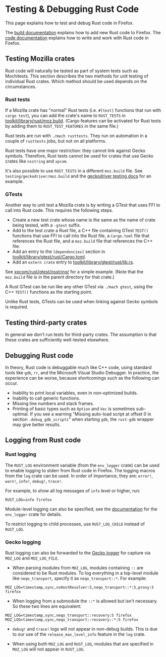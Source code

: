 # Testing & Debugging Rust Code

This page explains how to test and debug Rust code in Firefox.

The [build documentation](../build/buildsystem/rust.html) explains how to add
new Rust code to Firefox. The [code documentation](../writing-rust-code)
explains how to write and work with Rust code in Firefox.

## Testing Mozilla crates

Rust code will naturally be tested as part of system tests such as Mochitests.
This section describes the two methods for unit testing of individual Rust
crates. Which method should be used depends on the circumstances.

### Rust tests

If a Mozilla crate has "normal" Rust tests (i.e. `#[test]` functions that run
with `cargo test`), you can add the crate's name to `RUST_TESTS` in
[toolkit/library/rust/moz.build](https://searchfox.org/mozilla-central/source/toolkit/library/rust/moz.build).
(Cargo features can be activated for Rust tests by adding them to
`RUST_TEST_FEATURES` in the same file.)

Rust tests are run with `./mach rusttests`. They run on automation in a couple
of `rusttests` jobs, but not on all platforms.

Rust tests have one major restriction: they cannot link against Gecko symbols.
Therefore, Rust tests cannot be used for crates that use Gecko crates like
`nsstring` and `xpcom`.

It's also possible to use `RUST_TESTS` in a different `moz.build` file. See
`testing/geckodriver/moz.build` and the [geckodriver testing docs] for an
example.

[geckodriver testing docs]: ../testing/geckodriver/Testing.html

### GTests

Another way to unit test a Mozilla crate is by writing a GTest that uses FFI to
call into Rust code. This requires the following steps.
- Create a new test crate whose name is the same as the name of crate being
  tested, with a `-gtest` suffix.
- Add to the test crate a Rust file, a C++ file containing GTest `TEST()`
  functions that use FFI to call into the Rust file, a `Cargo.toml` file that
  references the Rust file, and a `moz.build` file that references the C++
  file.
- Add an entry to the `[dependencies]` section in
  [toolkit/library/gtest/rust/Cargo.toml](https://searchfox.org/mozilla-central/source/toolkit/library/gtest/rust/Cargo.toml).
- Add an `extern crate` entry to
  [toolkit/library/gtest/rust/lib.rs](https://searchfox.org/mozilla-central/source/toolkit/library/gtest/rust/lib.rs).

See
[xpcom/rust/gtest/nsstring/](https://searchfox.org/mozilla-central/source/xpcom/rust/gtest/nsstring)
for a simple example. (Note that the `moz.build` file is in the parent
directory for that crate.)

A Rust GTest can be run like any other GTest via `./mach gtest`, using the C++
`TEST()` functions as the starting point.

Unlike Rust tests, GTests can be used when linking against Gecko symbols is required.

## Testing third-party crates

In general we don't run tests for third-party crates. The assumption is that
these crates are sufficiently well-tested elsewhere.

## Debugging Rust code

In theory, Rust code is debuggable much like C++ code, using standard tools
like `gdb`, `rr`, and the Microsoft Visual Studio Debugger. In practice, the
experience can be worse, because shortcomings such as the following can occur.
- Inability to print local variables, even in non-optimized builds.
- Inability to call generic functions.
- Missing line numbers and stack frames.
- Printing of basic types such as `Option` and `Vec` is sometimes sub-optimal.
  If you see a warning "Missing auto-load script at offset 0 in section
  `.debug_gdb_scripts`" when starting `gdb`, the `rust-gdb` wrapper may give
  better results.

## Logging from Rust code

### Rust logging

The `RUST_LOG` environment variable (from the `env_logger` crate) can be used
to enable logging to stderr from Rust code in Firefox. The logging macros from
the `log` crate can be used. In order of importance, they are: `error!`,
`warn!`, `info!`, `debug!`, `trace!`.

For example, to show all log messages of `info` level or higher, run:
```
RUST_LOG=info firefox
```
Module-level logging can also be specified, see the [documentation] for the
`env_logger` crate for details.

To restrict logging to child processes, use `RUST_LOG_CHILD` instead of
`RUST_LOG`.

[documentation]: https://docs.rs/env_logger/

### Gecko logging

Rust logging can also be forwarded to the [Gecko logger] for capture via
`MOZ_LOG` and `MOZ_LOG_FILE`.

[Gecko logger]: /xpcom/logging.html

- When parsing modules from `MOZ_LOG`, modules containing `::` are considered
  to be Rust modules. To log everything in a top-level module like
  `neqo_transport`, specify it as `neqo_transport::*`. For example:
```
MOZ_LOG=timestamp,sync,nsHostResolver:5,neqo_transport::*:5,proxy:5 firefox
```
- When logging from a submodule the `::*` is allowed but isn't necessary.
  So these two lines are equivalent:
```
MOZ_LOG=timestamp,sync,neqo_transport::recovery:5 firefox
MOZ_LOG=timestamp,sync,neqo_transport::recovery::*:5 firefox
```
- `debug!` and `trace!` logs will not appear in non-debug builds. This is due
  to our use of the `release_max_level_info` feature in the `log` crate.

- When using both `MOZ_LOG` and `RUST_LOG`, modules that are specified in
  `MOZ_LOG` will not appear in `RUST_LOG`.
